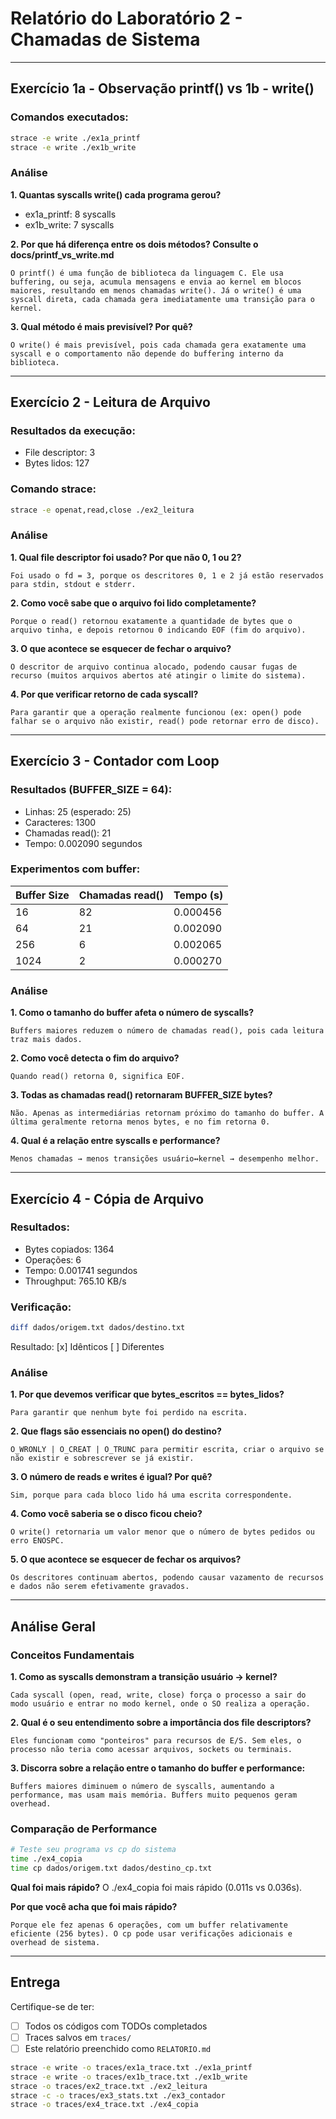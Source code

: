 # Relatório do Laboratório 2 - Chamadas de Sistema

---

## Exercício 1a - Observação printf() vs 1b - write()

### Comandos executados:

```bash
strace -e write ./ex1a_printf
strace -e write ./ex1b_write
```

### Análise

**1. Quantas syscalls write() cada programa gerou?**

- ex1a_printf: 8 syscalls
- ex1b_write: 7 syscalls

**2. Por que há diferença entre os dois métodos? Consulte o docs/printf_vs_write.md**

```
O printf() é uma função de biblioteca da linguagem C. Ele usa buffering, ou seja, acumula mensagens e envia ao kernel em blocos maiores, resultando em menos chamadas write(). Já o write() é uma syscall direta, cada chamada gera imediatamente uma transição para o kernel.
```

**3. Qual método é mais previsível? Por quê?**

```
O write() é mais previsível, pois cada chamada gera exatamente uma syscall e o comportamento não depende do buffering interno da biblioteca.
```

---

## Exercício 2 - Leitura de Arquivo

### Resultados da execução:

- File descriptor: 3
- Bytes lidos: 127

### Comando strace:

```bash
strace -e openat,read,close ./ex2_leitura
```

### Análise

**1. Qual file descriptor foi usado? Por que não 0, 1 ou 2?**

```
Foi usado o fd = 3, porque os descritores 0, 1 e 2 já estão reservados para stdin, stdout e stderr.
```

**2. Como você sabe que o arquivo foi lido completamente?**

```
Porque o read() retornou exatamente a quantidade de bytes que o arquivo tinha, e depois retornou 0 indicando EOF (fim do arquivo).
```

**3. O que acontece se esquecer de fechar o arquivo?**

```
O descritor de arquivo continua alocado, podendo causar fugas de recurso (muitos arquivos abertos até atingir o limite do sistema).
```

**4. Por que verificar retorno de cada syscall?**

```
Para garantir que a operação realmente funcionou (ex: open() pode falhar se o arquivo não existir, read() pode retornar erro de disco).
```

---

## Exercício 3 - Contador com Loop

### Resultados (BUFFER_SIZE = 64):

- Linhas: 25 (esperado: 25)
- Caracteres: 1300
- Chamadas read(): 21
- Tempo: 0.002090 segundos

### Experimentos com buffer:

| Buffer Size | Chamadas read() | Tempo (s) |
| ----------- | --------------- | --------- |
| 16          | 82              | 0.000456  |
| 64          | 21              | 0.002090  |
| 256         | 6               | 0.002065  |
| 1024        | 2               | 0.000270  |

### Análise

**1. Como o tamanho do buffer afeta o número de syscalls?**

```
Buffers maiores reduzem o número de chamadas read(), pois cada leitura traz mais dados.
```

**2. Como você detecta o fim do arquivo?**

```
Quando read() retorna 0, significa EOF.
```

**3. Todas as chamadas read() retornaram BUFFER_SIZE bytes?**

```
Não. Apenas as intermediárias retornam próximo do tamanho do buffer. A última geralmente retorna menos bytes, e no fim retorna 0.
```

**4. Qual é a relação entre syscalls e performance?**

```
Menos chamadas → menos transições usuário↔kernel → desempenho melhor.
```

---

## Exercício 4 - Cópia de Arquivo

### Resultados:

- Bytes copiados: 1364
- Operações: 6
- Tempo: 0.001741 segundos
- Throughput: 765.10 KB/s

### Verificação:

```bash
diff dados/origem.txt dados/destino.txt
```

Resultado: [x] Idênticos [ ] Diferentes

### Análise

**1. Por que devemos verificar que bytes_escritos == bytes_lidos?**

```
Para garantir que nenhum byte foi perdido na escrita.
```

**2. Que flags são essenciais no open() do destino?**

```
O_WRONLY | O_CREAT | O_TRUNC para permitir escrita, criar o arquivo se não existir e sobrescrever se já existir.
```

**3. O número de reads e writes é igual? Por quê?**

```
Sim, porque para cada bloco lido há uma escrita correspondente.
```

**4. Como você saberia se o disco ficou cheio?**

```
O write() retornaria um valor menor que o número de bytes pedidos ou erro ENOSPC.
```

**5. O que acontece se esquecer de fechar os arquivos?**

```
Os descritores continuam abertos, podendo causar vazamento de recursos e dados não serem efetivamente gravados.
```

---

## Análise Geral

### Conceitos Fundamentais

**1. Como as syscalls demonstram a transição usuário → kernel?**

```
Cada syscall (open, read, write, close) força o processo a sair do modo usuário e entrar no modo kernel, onde o SO realiza a operação.
```

**2. Qual é o seu entendimento sobre a importância dos file descriptors?**

```
Eles funcionam como "ponteiros" para recursos de E/S. Sem eles, o processo não teria como acessar arquivos, sockets ou terminais.
```

**3. Discorra sobre a relação entre o tamanho do buffer e performance:**

```
Buffers maiores diminuem o número de syscalls, aumentando a performance, mas usam mais memória. Buffers muito pequenos geram overhead.
```

### Comparação de Performance

```bash
# Teste seu programa vs cp do sistema
time ./ex4_copia
time cp dados/origem.txt dados/destino_cp.txt
```

**Qual foi mais rápido?** O ./ex4_copia foi mais rápido (0.011s vs 0.036s).

**Por que você acha que foi mais rápido?**

```
Porque ele fez apenas 6 operações, com um buffer relativamente eficiente (256 bytes). O cp pode usar verificações adicionais e overhead de sistema.
```

---

## Entrega

Certifique-se de ter:

- [ ] Todos os códigos com TODOs completados
- [ ] Traces salvos em `traces/`
- [ ] Este relatório preenchido como `RELATORIO.md`

```bash
strace -e write -o traces/ex1a_trace.txt ./ex1a_printf
strace -e write -o traces/ex1b_trace.txt ./ex1b_write
strace -o traces/ex2_trace.txt ./ex2_leitura
strace -c -o traces/ex3_stats.txt ./ex3_contador
strace -o traces/ex4_trace.txt ./ex4_copia
```
